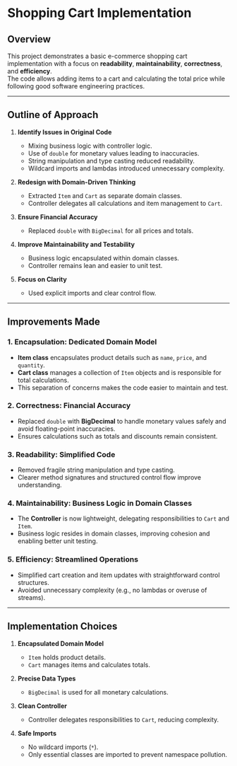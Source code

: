 # Shopping Cart Implementation

## Overview
This project demonstrates a basic e-commerce shopping cart implementation with a focus on **readability**, **maintainability**, **correctness**, and **efficiency**.  
The code allows adding items to a cart and calculating the total price while following good software engineering practices.

---

## Outline of Approach
1. **Identify Issues in Original Code**
   - Mixing business logic with controller logic.
   - Use of `double` for monetary values leading to inaccuracies.
   - String manipulation and type casting reduced readability.
   - Wildcard imports and lambdas introduced unnecessary complexity.

2. **Redesign with Domain-Driven Thinking**
   - Extracted `Item` and `Cart` as separate domain classes.
   - Controller delegates all calculations and item management to `Cart`.

3. **Ensure Financial Accuracy**
   - Replaced `double` with `BigDecimal` for all prices and totals.

4. **Improve Maintainability and Testability**
   - Business logic encapsulated within domain classes.
   - Controller remains lean and easier to unit test.

5. **Focus on Clarity**
   - Used explicit imports and clear control flow.

---

## Improvements Made

### 1. Encapsulation: Dedicated Domain Model
- **Item class** encapsulates product details such as `name`, `price`, and `quantity`.
- **Cart class** manages a collection of `Item` objects and is responsible for total calculations.
- This separation of concerns makes the code easier to maintain and test.

### 2. Correctness: Financial Accuracy
- Replaced `double` with **BigDecimal** to handle monetary values safely and avoid floating-point inaccuracies.
- Ensures calculations such as totals and discounts remain consistent.

### 3. Readability: Simplified Code
- Removed fragile string manipulation and type casting.
- Clearer method signatures and structured control flow improve understanding.

### 4. Maintainability: Business Logic in Domain Classes
- The **Controller** is now lightweight, delegating responsibilities to `Cart` and `Item`.
- Business logic resides in domain classes, improving cohesion and enabling better unit testing.

### 5. Efficiency: Streamlined Operations
- Simplified cart creation and item updates with straightforward control structures.
- Avoided unnecessary complexity (e.g., no lambdas or overuse of streams).

---

## Implementation Choices

1. **Encapsulated Domain Model**
   - `Item` holds product details.
   - `Cart` manages items and calculates totals.

2. **Precise Data Types**
   - `BigDecimal` is used for all monetary calculations.

3. **Clean Controller**
   - Controller delegates responsibilities to `Cart`, reducing complexity.

4. **Safe Imports**
   - No wildcard imports (`*`).
   - Only essential classes are imported to prevent namespace pollution.

